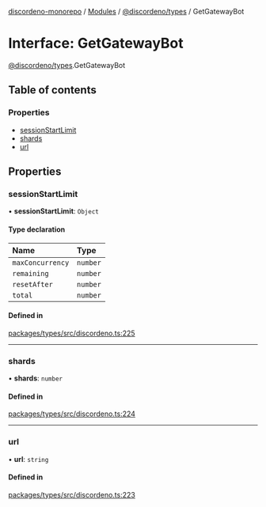 [discordeno-monorepo](../README.md) / [Modules](../modules.md) / [@discordeno/types](../modules/discordeno_types.md) / GetGatewayBot

# Interface: GetGatewayBot

[@discordeno/types](../modules/discordeno_types.md).GetGatewayBot

## Table of contents

### Properties

- [sessionStartLimit](discordeno_types.GetGatewayBot.md#sessionstartlimit)
- [shards](discordeno_types.GetGatewayBot.md#shards)
- [url](discordeno_types.GetGatewayBot.md#url)

## Properties

### sessionStartLimit

• **sessionStartLimit**: `Object`

#### Type declaration

| Name             | Type     |
| :--------------- | :------- |
| `maxConcurrency` | `number` |
| `remaining`      | `number` |
| `resetAfter`     | `number` |
| `total`          | `number` |

#### Defined in

[packages/types/src/discordeno.ts:225](https://github.com/deepsarda/discordeno/blob/c6dc30bb/packages/types/src/discordeno.ts#L225)

---

### shards

• **shards**: `number`

#### Defined in

[packages/types/src/discordeno.ts:224](https://github.com/deepsarda/discordeno/blob/c6dc30bb/packages/types/src/discordeno.ts#L224)

---

### url

• **url**: `string`

#### Defined in

[packages/types/src/discordeno.ts:223](https://github.com/deepsarda/discordeno/blob/c6dc30bb/packages/types/src/discordeno.ts#L223)
